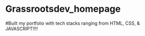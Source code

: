 # Grassrootsdev_homepage

#Built my portfolio with tech stacks ranging from HTML, CSS, & JAVASCRIPT!!!!
